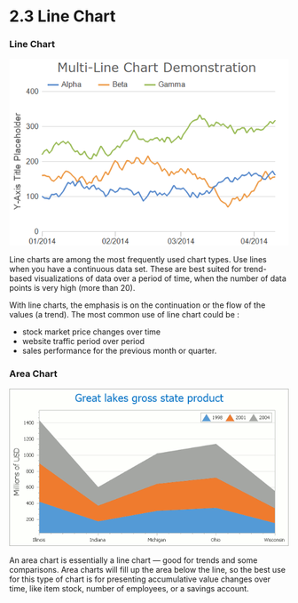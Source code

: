 # 2.3 Line Chart

### Line Chart <a id="line-charts"></a>

![Line chart](../../.gitbook/assets/multiline2b_g.png)

Line charts are among the most frequently used chart types. Use lines when you have a continuous data set. These are best suited for trend-based visualizations of data over a period of time, when the number of data points is very high \(more than 20\). 

With line charts, the emphasis is on the continuation or the flow of the values \(a trend\).  The  most common use of line chart could be :

* stock market price changes over time
* website traffic period over period
* sales performance for the previous month or quarter.

### Area Chart

![Area chart](../../.gitbook/assets/seriesview_stackedareaseries.png5570.png)

An area chart is essentially a line chart — good for trends and some comparisons. Area charts will fill up the area below the line, so the best use for this type of chart is for presenting accumulative value changes over time, like item stock, number of employees, or a savings account.



